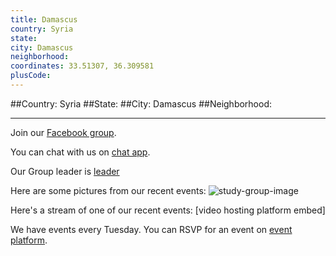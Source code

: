 ```yaml
---
title: Damascus
country: Syria
state: 
city: Damascus
neighborhood: 
coordinates: 33.51307, 36.309581
plusCode:
---
```


##Country: Syria
##State: 
##City: Damascus
##Neighborhood: 
*****
Join our [Facebook group](https://www.facebook.com/groups/free.code.camp.your.damascus).

You can chat with us on [chat app]().

Our Group leader is [leader]()

Here are some pictures from our recent events:
![study-group-image]()

Here's a stream of one of our recent events:
[video hosting platform embed]

We have events every Tuesday. You can RSVP for an event on [event platform]().
